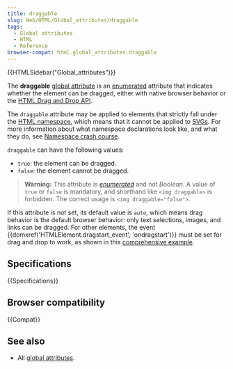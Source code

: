 ```yaml
---
title: draggable
slug: Web/HTML/Global_attributes/draggable
tags:
  - Global attributes
  - HTML
  - Reference
browser-compat: html.global_attributes.draggable
---
```


{{HTMLSidebar("Global_attributes")}}

The **draggable** [global attribute](/en-US/docs/Web/HTML/Global_attributes) is an [enumerated](https://developer.mozilla.org/en-US/docs/Glossary/Enumerated) attribute that indicates whether the element can be dragged, either with native browser behavior or the [HTML Drag and Drop API](/en-US/docs/Web/API/HTML_Drag_and_Drop_API).

The `draggable` attribute may be applied to elements that strictly fall under the [HTML namespace](/en-US/docs/Glossary/Namespace), which means that it cannot be applied to [SVGs](/en-US/docs/Web/SVG).
For more information about what namespace declarations look like, and what they do, see [Namespace crash course](/en-US/docs/Web/SVG/Namespaces_Crash_Course).

`draggable` can have the following values:

- `true`: the element can be dragged.
- `false`: the element cannot be dragged.

> **Warning:** This attribute is _[enumerated](/en-US/docs/Glossary/Enumerated)_ and not _Boolean_. A value of `true` or `false` is mandatory, and shorthand like `<img draggable>` is forbidden. The correct usage is `<img draggable="false">`.

If this attribute is not set, its default value is `auto`, which means drag behavior is the default browser behavior: only text selections, images, and links can be dragged. For other elements, the event {{domxref('HTMLElement.dragstart_event', 'ondragstart')}} must be set for drag and drop to work, as shown in this [comprehensive example](/en-US/docs/Web/API/HTML_Drag_and_Drop_API/Drag_operations).

## Specifications

{{Specifications}}

## Browser compatibility

{{Compat}}

## See also

- All [global attributes](/en-US/docs/Web/HTML/Global_attributes).
